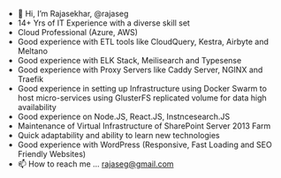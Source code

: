 - 👋 Hi, I’m Rajasekhar, @rajaseg
- 14+ Yrs of IT Experience with a diverse skill set
- Cloud Professional (Azure, AWS)
- Good experience with ETL tools like CloudQuery, Kestra, Airbyte and Meltano
- Good experience with ELK Stack, Meilisearch and Typesense
- Good experience with Proxy Servers like Caddy Server, NGINX and Traefik
- Good experience in setting up Infrastructure using Docker Swarm to host micro-services using GlusterFS replicated volume for data high availability
- Good experience on Node.JS, React.JS, Instncesearch.JS
- Maintenance of Virtual Infrastructure of SharePoint Server 2013 Farm
- Quick adaptability and ability to learn new technologies
- Good experience with WordPress (Responsive, Fast Loading and SEO Friendly Websites)
- 📫 How to reach me ... rajaseg@gmail.com

<!---
rajaseg/rajaseg is a ✨ special ✨ repository because its `README.md` (this file) appears on your GitHub profile.
You can click the Preview link to take a look at your changes.
--->
